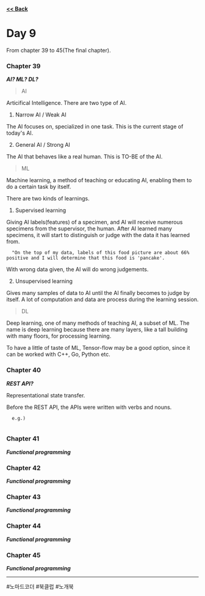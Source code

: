 <a href="https://github.com/tyomhk2015/book/tree/main/IT_misc_wiki" rel="noopener noreferrer"><b><< Back</b></a>

# Day 9

From chapter 39 to 45(The final chapter).



### Chapter 39

<b><i>AI? ML? DL?</i></b>

> AI

Articifical Intelligence. There are two type of AI.

1. Narrow AI / Weak AI

The AI focuses on, specialized in one task. This is the current stage of today's AI.

2. General AI / Strong AI

The AI that behaves like a real human. This is TO-BE of the AI.

> ML

Machine learning, a method of teaching or educating AI, enabling them to do a certain task by itself.

There are two kinds of learnings.

1. Supervised learning

Giving AI labels(features) of a specimen, and AI will receive numerous specimens from the supervisor, the human. After AI learned many specimens, it will start to distinguish or judge with the data it has learned from.

```
  "On the top of my data, labels of this food picture are about 66% positive and I will determine that this food is 'pancake'. 
```

With wrong data given, the AI will do wrong judgements.

2. Unsupervised learning

Gives many samples of data to AI until the AI finally becomes to judge by itself. A lot of computation and data are process during the learning session.

> DL

Deep learning, one of many methods of teaching AI, a subset of ML. The name is deep learning because there are many layers, like a tall building with many floors, for processing learning.

To have a little of taste of ML, Tensor-flow may be a good option, since it can be worked with C++, Go, Python etc.

### Chapter 40

<b><i>REST API?</i></b>

Representational state transfer.

Before the REST API, the APIs were written with verbs and nouns.

```
  e.g.)
  
```


### Chapter 41

<b><i>Functional programming</i></b>


### Chapter 42

<b><i>Functional programming</i></b>


### Chapter 43

<b><i>Functional programming</i></b>


### Chapter 44

<b><i>Functional programming</i></b>

### Chapter 45

<b><i>Functional programming</i></b>


<hr>

 #노마드코더 #북클럽 #노개북
